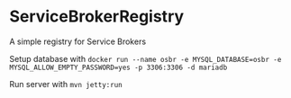# ServiceBrokerRegistry
A simple registry for Service Brokers

Setup database with 
`docker run --name osbr -e MYSQL_DATABASE=osbr -e MYSQL_ALLOW_EMPTY_PASSWORD=yes -p 3306:3306 -d mariadb`

Run server with
`mvn jetty:run`
